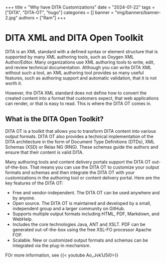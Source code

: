 +++
title = "Why have DITA Customizations"
date = "2024-01-22"
tags = ["DITA", "DITA-OT", "hugo"]
categories = []
banner = "img/banners/banner-2.jpg"
authors = ["Ram"]
+++

# DITA XML and DITA Open Toolkit 

DITA is an XML standard with a defined syntax or element structure that is supported by many XML authoring tools, such as Oxygen XML Author/Editor. Many organizations use XML authoring tools to write, edit, and review technical documentation. Although you can write DITA XML without such a tool, an XML authoring tool provides so many useful features, such as authoring support and automatic validation, that it is not worth it.

However, the DITA XML standard does not define how to convert the created content into a format that customers expect, that web applications can render, or that is easy to read. This is where the DITA OT comes in.
## What is the DITA Open Toolkit?

DITA OT is a toolkit that allows you to transform DITA content into various output formats. DITA OT also provides a technical  implementation of the DITA architecture in the form of Document Type Definitions (DTDs), XML Schemas (XSD) or Relax NG (RNG). These schemas guide the authors and ensure that their content is valid DITA.

Many authoring tools and content delivery portals support the DITA OT out-of-the-box. That means you can use the DITA OT to customize your output formats and schemas and then integrate the DITA OT with your customizations in the authoring tool or content delivery portal. Here are the key features of the DITA OT:

   - Free and vendor-independent. The DITA OT can be used anywhere and by anyone.
   - Open source. The DITA OT is maintained and developed by a small, independent group and a larger community on GitHub.
   - Supports multiple output formats including HTML, PDF, Markdown, and WebHelp.
   - Includes the core technologies Java, ANT and XSLT. PDF can be generated out-of-the-box using the free XSL-FO processor Apache FOP.
   - Scalable. New or customized output formats and schemas can be integrated via the plug-in mechanism.


FOr more information, see {{< youtube Ao_Jvk1J5i0>}}
